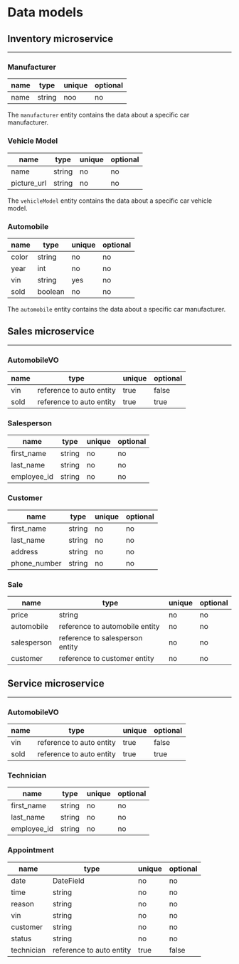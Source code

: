 # Data models

## Inventory microservice

---

### Manufacturer

| name             | type   | unique | optional |
| ---------------- | ------ | ------ | -------- |
| name             | string | noo    | no       |

The `manufacturer` entity contains the data about a specific car manufacturer.

### Vehicle Model

| name             | type   | unique | optional |
| ---------------- | ------ | ------ | -------- |
| name             | string | no     | no       |
| picture_url      | string | no     | no       |


The `vehicleModel` entity contains the data about a specific car vehicle model.

### Automobile

| name             | type   | unique | optional |
| ---------------- | ------ | ------ | -------- |
| color            | string | no     | no       |
| year             | int    | no     | no       |
| vin              | string | yes    | no       |
| sold             | boolean| no     | no       |

The `automobile` entity contains the data about a specific car manufacturer.

## Sales microservice

---

### AutomobileVO

| name    | type                        | unique | optional |
| ------- | --------------------------- | ------ | -------- |
| vin     | reference to auto entity    | true   | false    |
| sold    | reference to auto entity    | true   | true     |

### Salesperson

| name             | type   | unique | optional |
| ---------------- | ------ | ------ | -------- |
| first_name       | string | no     | no       |
| last_name        | string | no     | no       |
| employee_id      | string | no     | no       |

### Customer

| name             | type   | unique | optional |
| ---------------- | ------ | ------ | -------- |
| first_name       | string | no     | no       |
| last_name        | string | no     | no       |
| address          | string | no     | no       |
| phone_number     | string | no     | no       |

### Sale

| name          | type                           | unique | optional |
| ------------- | ------------------------------ | ------ | -------- |
| price         | string                         | no     | no       |
| automobile    | reference to automobile entity | no     | no       |
| salesperson   | reference to salesperson entity| no     | no       |
| customer      | reference to customer entity   | no     | no       |

## Service microservice
---

### AutomobileVO

| name    | type                        | unique | optional |
| ------- | --------------------------- | ------ | -------- |
| vin     | reference to auto entity    | true   | false    |
| sold    | reference to auto entity    | true   | true     |

### Technician

| name             | type   | unique | optional |
| ---------------- | ------ | ------ | -------- |
| first_name       | string | no     | no       |
| last_name        | string | no     | no       |
| employee_id      | string | no     | no       |

### Appointment

| name             | type                        | unique | optional |
| ---------------- | ------                      | ------ | -------- |
| date             | DateField                   | no     | no       |
| time             | string                      | no     | no       |
| reason           | string                      | no     | no       |
| vin              | string                      | no     | no       |
| customer         | string                      | no     | no       |
| status           | string                      | no     | no       |
| technician       | reference to auto entity    | true   | false    |
